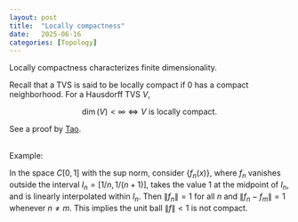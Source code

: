 ```yaml
---
layout: post
title:  "Locally compactness"
date:   2025-06-16
categories: [Topology]
---
```


Locally compactness characterizes finite dimensionality. 

Recall that a TVS is said to be locally compact if $0$ has a compact neighborhood.
For a Hausdorff TVS $V$, 

$$
\dim(V)<\infty \Leftrightarrow V \text{ is locally compact}. 
$$

See a proof by [Tao](https://terrytao.wordpress.com/2011/05/24/locally-compact-topological-vector-spaces/). 

<br>
Example: 

In the space $C[0,1]$ with the sup norm, 
consider $\{f_n(x)\}$, where $f_n$ vanishes outside the interval $I_n=[1/n, 1/(n+1)]$, 
takes the value $1$ at the midpoint of $I_n$, and is linearly interpolated within $I_n$. 
Then $\|f_n\|=1$ for all $n$ and $\|f_n-f_m\|=1$ whenever $n\neq m$. 
This implies the unit ball $\|f\|<1$ is not compact. 

